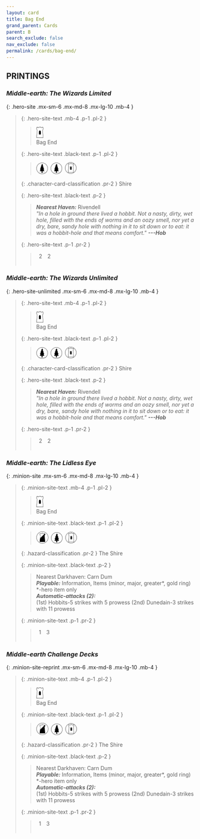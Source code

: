 ```yaml
---
layout: card
title: Bag End
grand_parent: Cards
parent: B
search_exclude: false
nav_exclude: false
permalink: /cards/bag-end/
---
```


## PRINTINGS


### _Middle-earth: The Wizards Limited_

{: .hero-site .mx-sm-6 .mx-md-8 .mx-lg-10 .mb-4 }
> {: .hero-site-text .mb-4 .p-1 .pl-2 }
> > <div class="card-mp"><img src="/assets/images/free-hold.svg"></div>
> > <div class="character-card-name">Bag End</div>
>
> {: .hero-site-text .black-text .p-1 .pl-2 }
> > ![](/assets/images/wilderness.svg)&ensp;![](/assets/images/wilderness.svg)&ensp;![](/assets/images/free-domain.svg)
>
> {: .character-card-classification .pr-2 }
> Shire
>
> {: .hero-site-text .black-text .p-2 }
> > _**Nearest Haven:**_ Rivendell  <br>_"In a hole in ground there lived a hobbit. Not a nasty, dirty, wet hole, filled with the ends of worms and an oozy smell, nor yet a dry, bare, sandy hole with nothing in it to sit down or to eat: it was a hobbit-hole and that means comfort."_ ***---&#65279;Hob*** 
> 
> {: .hero-site-text .p-1 .pr-2 }
> > <div class="hero-site-draw"><span class="hero-you-draw">&ensp;2&ensp;</span><span class="hero-opp-draw">&ensp;2&ensp;</span></div>
> > <div class="card-corruption">&nbsp;</div>

### _Middle-earth: The Wizards Unlimited_

{: .hero-site-unlimited .mx-sm-6 .mx-md-8 .mx-lg-10 .mb-4 }
> {: .hero-site-text .mb-4 .p-1 .pl-2 }
> > <div class="card-mp"><img src="/assets/images/free-hold.svg"></div>
> > <div class="character-card-name">Bag End</div>
>
> {: .hero-site-text .black-text .p-1 .pl-2 }
> > ![](/assets/images/wilderness.svg)&ensp;![](/assets/images/wilderness.svg)&ensp;![](/assets/images/free-domain.svg)
>
> {: .character-card-classification .pr-2 }
> Shire
>
> {: .hero-site-text .black-text .p-2 }
> > _**Nearest Haven:**_ Rivendell  <br>_"In a hole in ground there lived a hobbit. Not a nasty, dirty, wet hole, filled with the ends of worms and an oozy smell, nor yet a dry, bare, sandy hole with nothing in it to sit down or to eat: it was a hobbit-hole and that means comfort."_ ***---&#65279;Hob*** 
> 
> {: .hero-site-text .p-1 .pr-2 }
> > <div class="hero-site-draw"><span class="hero-you-draw">&ensp;2&ensp;</span><span class="hero-opp-draw">&ensp;2&ensp;</span></div>
> > <div class="card-corruption">&nbsp;</div>

### _Middle-earth: The Lidless Eye_

{: .minion-site .mx-sm-6 .mx-md-8 .mx-lg-10 .mb-4 }
> {: .minion-site-text .mb-4 .p-1 .pl-2 }
> > <div class="card-mp"><img src="/assets/images/free-hold.svg"></div>
> > <div class="card-name">Bag End</div>
>
> {: .minion-site-text .black-text .p-1 .pl-2 }
> > ![](/assets/images/shadow-land.svg)&ensp;![](/assets/images/wilderness.svg)&ensp;![](/assets/images/free-domain.svg)
>
> {: .hazard-classification .pr-2 }
> The Shire
>
> {: .minion-site-text .black-text .p-2 }
> > Nearest Darkhaven: Carn Dum <br>_**Playable:**_ Information, Items (minor, major, greater*, gold ring) *-hero item only <br>_**Automatic-attacks (2):**_<br>  (1st) Hobbits-5 strikes with 5 prowess (2nd) Dunedain-3 strikes with 11 prowess 
> 
> {: .minion-site-text .p-1 .pr-2 }
> > <div class="hero-site-draw"><span class="minion-you-draw">&ensp;1&ensp;</span><span class="minion-opp-draw">&ensp;3&ensp;</span></div>
> > <div class="card-corruption">&nbsp;</div>

### _Middle-earth Challenge Decks_

{: .minion-site-reprint .mx-sm-6 .mx-md-8 .mx-lg-10 .mb-4 }
> {: .minion-site-text .mb-4 .p-1 .pl-2 }
> > <div class="card-mp"><img src="/assets/images/free-hold.svg"></div>
> > <div class="card-name">Bag End</div>
>
> {: .minion-site-text .black-text .p-1 .pl-2 }
> > ![](/assets/images/shadow-land.svg)&ensp;![](/assets/images/wilderness.svg)&ensp;![](/assets/images/free-domain.svg)
>
> {: .hazard-classification .pr-2 }
> The Shire
>
> {: .minion-site-text .black-text .p-2 }
> > Nearest Darkhaven: Carn Dum <br>_**Playable:**_ Information, Items (minor, major, greater*, gold ring) *-hero item only <br>_**Automatic-attacks (2):**_<br>  (1st) Hobbits-5 strikes with 5 prowess (2nd) Dunedain-3 strikes with 11 prowess 
> 
> {: .minion-site-text .p-1 .pr-2 }
> > <div class="hero-site-draw"><span class="minion-you-draw">&ensp;1&ensp;</span><span class="minion-opp-draw">&ensp;3&ensp;</span></div>
> > <div class="card-corruption">&nbsp;</div>
